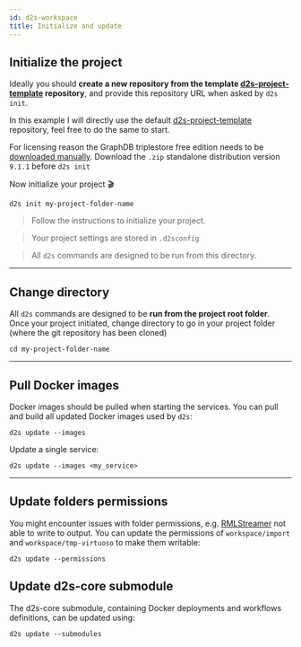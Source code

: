 ```yaml
---
id: d2s-workspace
title: Initialize and update
---
```


## Initialize the project

Ideally you should **create a new repository from the template [d2s-project-template](https://github.com/MaastrichtU-IDS/d2s-project-template) repository**, and provide this repository URL when asked by `d2s init`.

In this example I will directly use the default [d2s-project-template](https://github.com/MaastrichtU-IDS/d2s-project-template) repository, feel free to do the same to start.

For licensing reason the GraphDB triplestore free edition needs to be [downloaded manually](https://ontotext.com/products/graphdb/ ). Download the `.zip` standalone distribution version `9.1.1` before `d2s init`

Now initialize your project 🎬

```shell
d2s init my-project-folder-name
```

> Follow the instructions to initialize your project.

> Your project settings are stored in `.d2sconfig`

> All `d2s` commands are designed to be run from this directory.

---

## Change directory

All `d2s` commands are designed to be **run from the project root folder**. Once your project initiated, change directory to go in your project folder (where the git repository has been cloned)

```shell
cd my-project-folder-name
```

---

## Pull Docker images

Docker images should be pulled when starting the services. You can pull and build all updated Docker images used by `d2s`:

```shell
d2s update --images
```

Update a single service:

```shell
d2s update --images <my_service>
```

---

## Update folders permissions

You might encounter issues with folder permissions, e.g. [RMLStreamer](/docs/services-utilities#rmlstreamer) not able to write to output. You can update the permissions of `workspace/import` and `workspace/tmp-virtuoso` to make them writable:

```shell
d2s update --permissions
```

## Update d2s-core submodule

The d2s-core submodule, containing Docker deployments and workflows definitions, can be updated using:

```shell
d2s update --submodules
```

